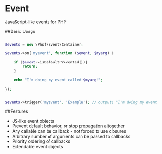 Event
=====

JavaScript-like events for PHP


##Basic Usage

```php

$events = new \Phpf\Event\Container;

$events->on('myevent', function ($event, $myarg) {
	
	if ($event->isDefaultPrevented()){
		return;
	}
	
	echo "I'm doing my event called $myarg!";
	
});


$events->trigger('myevent', 'Example'); // outputs "I'm doing my event called Example!"
```

##Features

 * JS-like event objects
 * Prevent default behavior, or stop propagation altogether
 * Any callable can be callback - not forced to use closures 
 * Arbitrary number of arguments can be passed to callbacks
 * Priority ordering of callbacks
 * Extendable event objects
